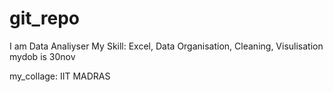 # git_repo
I am Data Analiyser
My Skill: Excel, Data Organisation, Cleaning, Visulisation
<br>
mydob is 30nov

my_collage: IIT MADRAS
